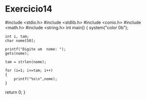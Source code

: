 # Exercicio14

#include <stdio.h>
#include <stdlib.h>
#include <conio.h>
#include <math.h>
#include <string.h>
int main()
{
    system("color 0b");

    int i, tam;
    char nome[50];

    printf("Digite um  nome: ");
    gets(nome);

    tam = strlen(nome);

    for (i=1; i<=tam; i++)
    {
        printf("%s\n",nome);
    }

 return 0;
}
